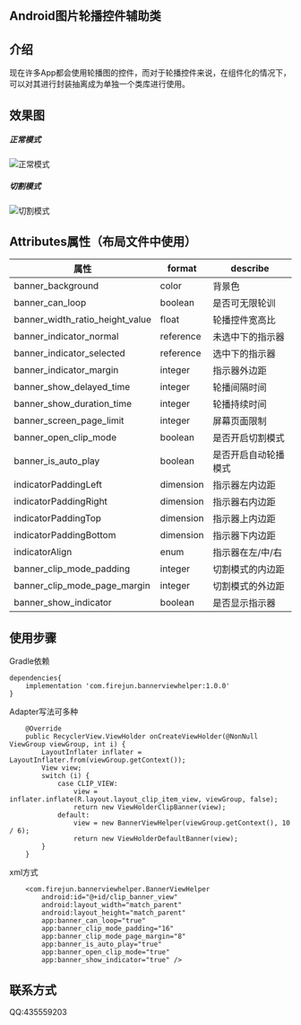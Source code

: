 ## Android图片轮播控件辅助类

## 介绍
现在许多App都会使用轮播图的控件，而对于轮播控件来说，在组件化的情况下，可以对其进行封装抽离成为单独一个类库进行使用。

## 效果图

##### 正常模式
![正常模式](https://github.com/firejunking/BannerHelper/blob/b54401447fb9b67421efc82e8abbde8aac5de075/images/default.gif)

##### 切割模式
![切割模式](https://github.com/firejunking/BannerHelper/blob/b54401447fb9b67421efc82e8abbde8aac5de075/images/clip.gif)

## Attributes属性（布局文件中使用）
|属性|format|describe
|---|---|---|
|banner_background|color|背景色
|banner_can_loop|boolean|是否可无限轮训
|banner_width_ratio_height_value|float|轮播控件宽高比
|banner_indicator_normal|reference|未选中下的指示器
|banner_indicator_selected|reference|选中下的指示器
|banner_indicator_margin|integer|指示器外边距
|banner_show_delayed_time|integer|轮播间隔时间
|banner_show_duration_time|integer|轮播持续时间
|banner_screen_page_limit|integer|屏幕页面限制
|banner_open_clip_mode|boolean|是否开启切割模式
|banner_is_auto_play|boolean|是否开启自动轮播模式
|indicatorPaddingLeft|dimension|指示器左内边距
|indicatorPaddingRight|dimension|指示器右内边距
|indicatorPaddingTop|dimension|指示器上内边距
|indicatorPaddingBottom|dimension|指示器下内边距
|indicatorAlign|enum|指示器在左/中/右
|banner_clip_mode_padding|integer|切割模式的内边距
|banner_clip_mode_page_margin|integer|切割模式的外边距
|banner_show_indicator|boolean|是否显示指示器

## 使用步骤
Gradle依赖
```
dependencies{
    implementation 'com.firejun.bannerviewhelper:1.0.0'
}
```
Adapter写法可多种
```
    @Override
    public RecyclerView.ViewHolder onCreateViewHolder(@NonNull ViewGroup viewGroup, int i) {
        LayoutInflater inflater = LayoutInflater.from(viewGroup.getContext());
        View view;
        switch (i) {
            case CLIP_VIEW:
                view = inflater.inflate(R.layout.layout_clip_item_view, viewGroup, false);
                return new ViewHolderClipBanner(view);
            default:
                view = new BannerViewHelper(viewGroup.getContext(), 10 / 6);
                return new ViewHolderDefaultBanner(view);
        }
    }
```
xml方式
```
    <com.firejun.bannerviewhelper.BannerViewHelper
        android:id="@+id/clip_banner_view"
        android:layout_width="match_parent"
        android:layout_height="match_parent"
        app:banner_can_loop="true"
        app:banner_clip_mode_padding="16"
        app:banner_clip_mode_page_margin="8"
        app:banner_is_auto_play="true"
        app:banner_open_clip_mode="true"
        app:banner_show_indicator="true" />
```
## 联系方式
QQ:435559203
